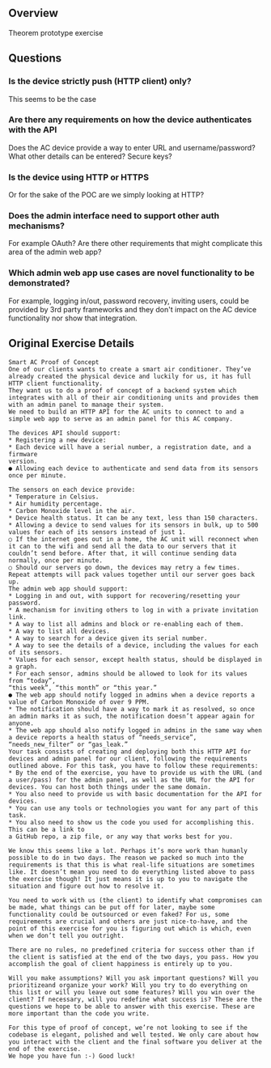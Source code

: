 ## Overview

Theorem prototype exercise


## Questions

### Is the device strictly push (HTTP client) only?

This seems to be the case 


### Are there any requirements on how the device authenticates with the API

Does the AC device provide a way to enter URL and username/password?  What other details can be entered?  Secure keys?


### Is the device using HTTP or HTTPS

Or for the sake of the POC are we simply looking at HTTP?


### Does the admin interface need to support other auth mechanisms?

For example OAuth?  Are there other requirements that might complicate this 
area of the admin web app?


### Which admin web app use cases are novel functionality to be demonstrated?

For example, logging in/out, password recovery, inviting users, could be 
provided by 3rd party frameworks and they don't impact on the AC device 
functionality nor show that integration.





## Original Exercise Details

```
Smart AC Proof of Concept
One of our clients wants to create a smart air conditioner. They’ve already created the physical device and luckily for us, it has full HTTP client functionality.
They want us to do a proof of concept of a backend system which integrates with all of their air conditioning units and provides them with an admin panel to manage their system.
We need to build an HTTP API for the AC units to connect to and a simple web app to serve as an admin panel for this AC company.

The devices API should support:
* Registering a new device:
* Each device will have a serial number, a registration date, and a firmware
version.
● Allowing each device to authenticate and send data from its sensors once per minute.

The sensors on each device provide:
* Temperature in Celsius.
* Air humidity percentage.
* Carbon Monoxide level in the air.
* Device health status. It can be any text, less than 150 characters.
* Allowing a device to send values for its sensors in bulk, up to 500 values for each of its sensors instead of just 1.
○ If the internet goes out in a home, the AC unit will reconnect when it can to the wifi and send all the data to our servers that it couldn’t send before. After that, it will continue sending data normally, once per minute.
○ Should our servers go down, the devices may retry a few times. Repeat attempts will pack values together until our server goes back up.
The admin web app should support:
* Logging in and out, with support for recovering/resetting your password.
* A mechanism for inviting others to log in with a private invitation link.
* A way to list all admins and block or re-enabling each of them.
* A way to list all devices.
* A way to search for a device given its serial number.
* A way to see the details of a device, including the values for each of its sensors.
* Values for each sensor, except health status, should be displayed in a graph.
* For each sensor, admins should be allowed to look for its values from “today”,
“this week”, “this month” or “this year.”
● The web app should notify logged in admins when a device reports a value of Carbon Monoxide of over 9 PPM.
* The notification should have a way to mark it as resolved, so once an admin marks it as such, the notification doesn’t appear again for anyone.
* The web app should also notify logged in admins in the same way when a device reports a health status of “needs_service”, “needs_new_filter” or “gas_leak.”
Your task consists of ​creating and deploying both this HTTP API for devices and admin panel for our client, following the requirements outlined above. For this task, you have to follow these requirements:
* By the end of the exercise, you have to provide us with the URL (and a user/pass) for the admin panel, as well as the URL for the API for devices. You can host both things under the same domain.
* You also need to provide us with basic documentation for the API for devices.
* You can use any tools or technologies you want for any part of this task.
* You also need to show us the code you used for accomplishing this. This can be a link to
a GitHub repo, a zip file, or any way that works best for you.

We know this seems like a lot. Perhaps it’s more work than humanly possible to do in two days. The reason we packed so much into the requirements is that this is what real-life situations are sometimes like. It doesn’t mean you need to do everything listed above to pass the exercise though! It just means it is up to you to navigate the situation and figure out how to resolve it.

You need to work with us (the client) to identify what compromises can be made, what things can be put off for later, maybe some functionality could be outsourced or even faked? For us, some requirements are crucial and others are just nice-to-have, and the point of this exercise for you is figuring out which is which, even when we don’t tell you outright.

There are no rules, no predefined criteria for success other than ​if the client is satisfied at the end of the two days, you pass. ​How you accomplish the goal of client happiness is entirely up to you.

Will you make assumptions? Will you ask important questions? Will you prioritizeand organize your work? Will you try to do everything on this list or will you leave out some features? Will you win over the client? If necessary, will you redefine what success is? These are the questions we hope to be able to answer with this exercise. These are more important than the code you write.

For this type of proof of concept, we’re not looking to see if the codebase is elegant, polished and well tested. We only care about how you interact with the client and the final software you deliver at the end of the exercise.
We hope you have fun :-) Good luck!
```
